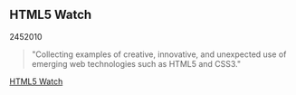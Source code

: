 <article><h1>HTML5 Watch</h1><time><span class="day">24</span><span class="month">5</span><span class="year">2010</span></time><blockquote><p>"Collecting examples of creative, innovative, and unexpected use of emerging web technologies such as HTML5 and CSS3."</p></blockquote><p><a href="http://html5watch.tumblr.com/">HTML5 Watch</a></p></article>